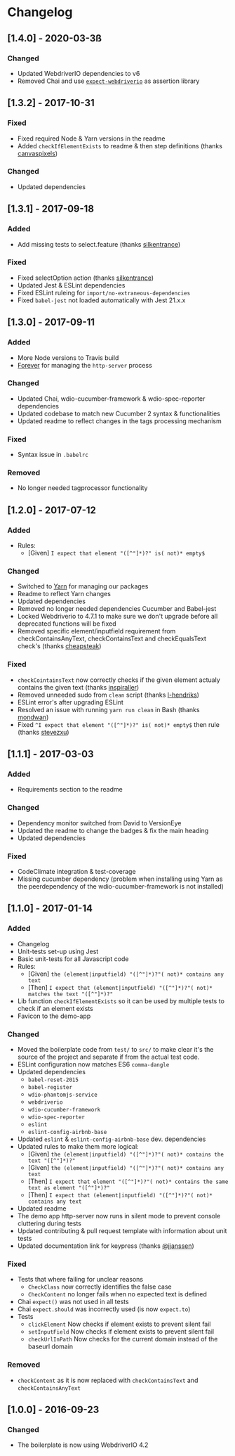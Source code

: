 # Changelog

## [1.4.0] - 2020-03-3ß

### Changed

- Updated WebdriverIO dependencies to v6
- Removed Chai and use [`expect-webdriverio`](https://www.npmjs.com/package/expect-webdriverio) as assertion library

## [1.3.2] - 2017-10-31

### Fixed

- Fixed required Node & Yarn versions in the readme
- Added `checkIfElementExists` to readme & then step definitions (thanks [canvaspixels](https://github.com/canvaspixels))

### Changed

- Updated dependencies

## [1.3.1] - 2017-09-18

### Added

- Add missing tests to select.feature (thanks [silkentrance](https://github.com/silkentrance))

### Fixed

- Fixed selectOption action (thanks [silkentrance](https://github.com/silkentrance))
- Updated Jest & ESLint dependencies
- Fixed ESLint ruleing for `import/no-extraneous-dependencies`
- Fixed `babel-jest` not loaded automatically with Jest 21.x.x

## [1.3.0] - 2017-09-11

### Added

- More Node versions to Travis build
- [Forever](https://www.npmjs.com/package/forever) for managing the `http-server` process

### Changed

- Updated Chai, wdio-cucumber-framework & wdio-spec-reporter dependencies
- Updated codebase to match new Cucumber 2 syntax & functionalities
- Updated readme to reflect changes in the tags processing mechanism

### Fixed

- Syntax issue in `.babelrc`

### Removed

- No longer needed tagprocessor functionality

## [1.2.0] - 2017-07-12

### Added

- Rules:
  - [Given] `I expect that element "([^"]*)?" is( not)* empty$`

### Changed

- Switched to [Yarn](https://yarnpkg.com/) for managing our packages
- Readme to reflect Yarn changes
- Updated dependencies
- Removed no longer needed dependencies Cucumber and Babel-jest
- Locked Webdriverio to 4.7.1 to make sure we don't upgrade before all deprecated functions will be fixed
- Removed specific element/inputfield requirement from checkContainsAnyText, checkContainsText and checkEqualsText check's (thanks [cheapsteak](https://github.com/cheapsteak))

### Fixed

- `checkCointainsText` now correctly checks if the given element actualy contains the given text (thanks [inspiraller](https://github.com/inspiraller))
- Removed unneeded sudo from `clean` script (thanks [l-hendriks](https://github.com/l-hendriks))
- ESLint error's after upgrading ESLint
- Resolved an issue with running `yarn run clean` in Bash (thanks [mondwan](https://github.com/mondwan))
- Fixed `^I expect that element "([^"]*)?" is( not)* empty$` then rule (thanks [stevezxu](https://github.com/stevezxu))

## [1.1.1] - 2017-03-03

### Added

- Requirements section to the readme

### Changed

- Dependency monitor switched from David to VersionEye
- Updated the readme to change the badges & fix the main heading
- Updated dependencies

### Fixed

- CodeClimate integration & test-coverage
- Missing cucumber dependency (problem when installing using Yarn as the peerdependency of the wdio-cucumber-framework is not installed)

## [1.1.0] - 2017-01-14

### Added

- Changelog
- Unit-tests set-up using Jest
- Basic unit-tests for all Javascript code
- Rules:
  - [Given] `the (element|inputfield) "([^"]*)?"( not)* contains any text`
  - [Then] `I expect that (element|inputfield) "([^"]*)?"( not)* matches the text "([^"]*)?"`
- Lib function `checkIfElementExists` so it can be used by multiple tests to check if an element exists
- Favicon to the demo-app

### Changed

- Moved the boilerplate code from `test/` to `src/` to make clear it's the
  source of the project and separate if from the actual test code.
- ESLint configuration now matches ES6 `comma-dangle`
- Updated dependencies
  - `babel-reset-2015`
  - `babel-register`
  - `wdio-phantomjs-service`
  - `webdriverio`
  - `wdio-cucumber-framework`
  - `wdio-spec-reporter`
  - `eslint`
  - `eslint-config-airbnb-base`
- Updated `eslint` & `eslint-config-airbnb-base` dev. dependencies
- Updated rules to make them more logical:
  - [Given] `the (element|inputfield) "([^"]*)?"( not)* contains the text "([^"]*)?"`
  - [Given] `the (element|inputfield) "([^"]*)?"( not)* contains any text`
  - [Then] `I expect that element "([^"]*)?"( not)* contains the same text as element "([^"]*)?"`
  - [Then] `I expect that (element|inputfield) "([^"]*)?"( not)* contains any text`
- Updated readme
- The demo app http-server now runs in silent mode to prevent console cluttering during tests
- Updated contributing & pull request template with information about unit tests
- Updated documentation link for keypress (thanks [@jjanssen](https://github.com/jjanssen))

### Fixed

- Tests that where failing for unclear reasons
  - `CheckClass` now correctly identifies the false case
  - `CheckContent` no longer fails when no expected text is defined
- Chai `expect()` was not used in all tests
- Chai `expect.should` was incorrectly used (is now `expect.to`)
- Tests
  - `clickElement` Now checks if element exists to prevent silent fail
  - `setInputField` Now checks if element exists to prevent silent fail
  - `checkUrlInPath` Now checks for the current domain instead of the baseurl domain

### Removed

- `checkContent` as it is now replaced with `checkContainsText` and `checkContainsAnyText`

## [1.0.0] - 2016-09-23

### Changed

- The boilerplate is now using WebdriverIO 4.2
